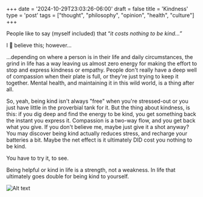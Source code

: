 +++
date = '2024-10-29T23:03:26-06:00'
draft = false
title = 'Kindness'
type = 'post'
tags = ["thought", "philosophy", "opinion", "health", "culture"]
+++

People like to say (myself included) that “<i>it costs nothing to be kind...”</i> <br /> 

I 💯 believe this; however... <br />

...depending on where a person is in their life and daily circumstances, the grind in life has a way leaving us almost zero energy for making the effort to stop and express kindness or empathy. People don't really have a deep well of compassion when their plate is full, or they're just trying to keep it together.  Mental health, and maintaining it in this wild world, is a thing after all. <br />

So, yeah, being kind isn't always "free" when you're stressed-out or you just have little in the proverbial tank for it. But the thing about kindness, is this: if you dig deep and find the energy to be kind, you get something back the instant you express it. Compassion is a two-way flow, and you get back what you give.  If you don't believe me, maybe just give it a shot anyway?  You may discover being kind actually reduces stress, and recharge your batteries a bit. Maybe the net effect is it ultimately DID cost you nothing to be kind.  <br />

You have to try it, to see. <br />

Being helpful or kind in life is a strength, not a weakness. In life that ultimately goes double for being kind to yourself.

<div>
  <img src="https://julianwest.me/Blog/posts/images/robin-williams.jpg" alt="Alt text">
</div> 
